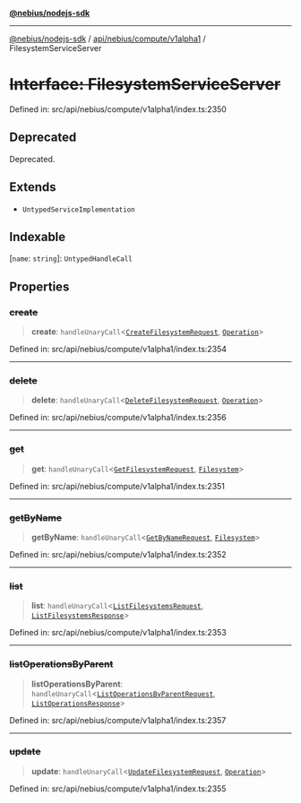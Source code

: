 [**@nebius/nodejs-sdk**](../../../../../README.md)

***

[@nebius/nodejs-sdk](../../../../../README.md) / [api/nebius/compute/v1alpha1](../README.md) / FilesystemServiceServer

# ~~Interface: FilesystemServiceServer~~

Defined in: src/api/nebius/compute/v1alpha1/index.ts:2350

## Deprecated

Deprecated.

## Extends

- `UntypedServiceImplementation`

## Indexable

\[`name`: `string`\]: `UntypedHandleCall`

## Properties

### ~~create~~

> **create**: `handleUnaryCall`\<[`CreateFilesystemRequest`](CreateFilesystemRequest.md), [`Operation`](../../../common/v1alpha1/interfaces/Operation.md)\>

Defined in: src/api/nebius/compute/v1alpha1/index.ts:2354

***

### ~~delete~~

> **delete**: `handleUnaryCall`\<[`DeleteFilesystemRequest`](DeleteFilesystemRequest.md), [`Operation`](../../../common/v1alpha1/interfaces/Operation.md)\>

Defined in: src/api/nebius/compute/v1alpha1/index.ts:2356

***

### ~~get~~

> **get**: `handleUnaryCall`\<[`GetFilesystemRequest`](GetFilesystemRequest.md), [`Filesystem`](Filesystem.md)\>

Defined in: src/api/nebius/compute/v1alpha1/index.ts:2351

***

### ~~getByName~~

> **getByName**: `handleUnaryCall`\<[`GetByNameRequest`](../../../common/v1/interfaces/GetByNameRequest.md), [`Filesystem`](Filesystem.md)\>

Defined in: src/api/nebius/compute/v1alpha1/index.ts:2352

***

### ~~list~~

> **list**: `handleUnaryCall`\<[`ListFilesystemsRequest`](ListFilesystemsRequest.md), [`ListFilesystemsResponse`](ListFilesystemsResponse.md)\>

Defined in: src/api/nebius/compute/v1alpha1/index.ts:2353

***

### ~~listOperationsByParent~~

> **listOperationsByParent**: `handleUnaryCall`\<[`ListOperationsByParentRequest`](../../../common/v1alpha1/interfaces/ListOperationsByParentRequest.md), [`ListOperationsResponse`](../../../common/v1alpha1/interfaces/ListOperationsResponse.md)\>

Defined in: src/api/nebius/compute/v1alpha1/index.ts:2357

***

### ~~update~~

> **update**: `handleUnaryCall`\<[`UpdateFilesystemRequest`](UpdateFilesystemRequest.md), [`Operation`](../../../common/v1alpha1/interfaces/Operation.md)\>

Defined in: src/api/nebius/compute/v1alpha1/index.ts:2355

